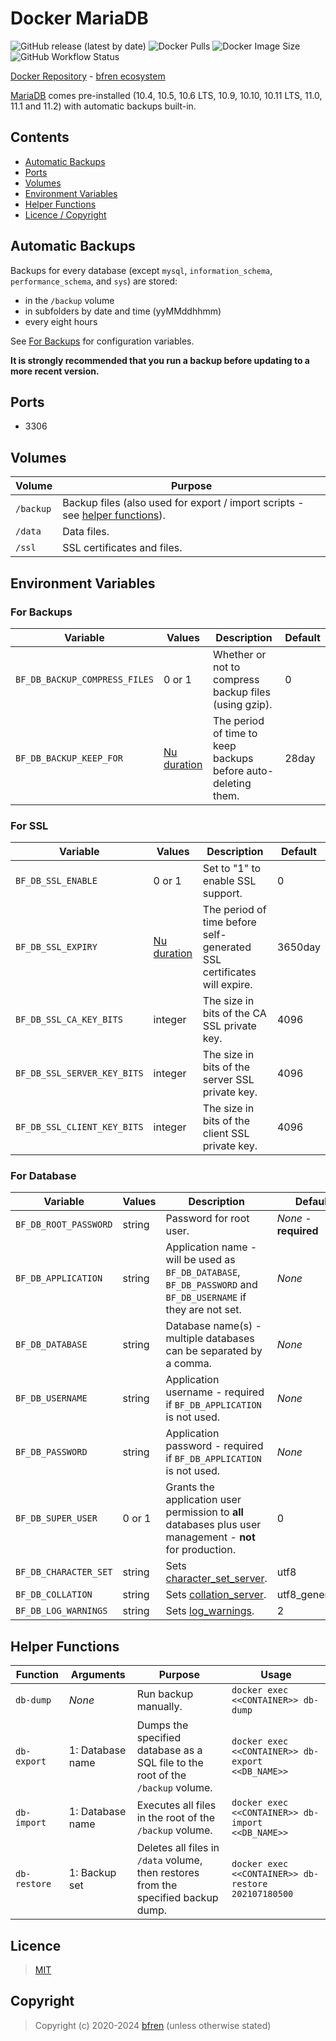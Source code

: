 # Docker MariaDB

![GitHub release (latest by date)](https://img.shields.io/github/v/release/bfren/docker-mariadb) ![Docker Pulls](https://img.shields.io/endpoint?url=https%3A%2F%2Fbfren.dev%2Fdocker%2Fpulls%2Fmariadb) ![Docker Image Size](https://img.shields.io/endpoint?url=https%3A%2F%2Fbfren.dev%2Fdocker%2Fsize%2Fmariadb) ![GitHub Workflow Status](https://img.shields.io/github/actions/workflow/status/bfren/docker-mariadb/dev.yml?branch=main)

[Docker Repository](https://hub.docker.com/r/bfren/mariadb) - [bfren ecosystem](https://github.com/bfren/docker)

[MariaDB](https://mariadb.org/) comes pre-installed (10.4, 10.5, 10.6 LTS, 10.9, 10.10, 10.11 LTS, 11.0, 11.1 and 11.2) with automatic backups built-in.

## Contents

* [Automatic Backups](#automatic-backups)
* [Ports](#ports)
* [Volumes](#volumes)
* [Environment Variables](#environment-variables)
* [Helper Functions](#helper-functions)
* [Licence / Copyright](#licence)

## Automatic Backups

Backups for every database (except `mysql`, `information_schema`, `performance_schema`, and `sys`) are stored:

* in the `/backup` volume
* in subfolders by date and time (yyMMddhhmm)
* every eight hours

See [For Backups](#for-backups) for configuration variables.

**It is strongly recommended that you run a backup before updating to a more recent version.**

## Ports

* 3306

## Volumes

| Volume    | Purpose                                                                                           |
| --------- | ------------------------------------------------------------------------------------------------- |
| `/backup` | Backup files (also used for export / import scripts - see [helper functions](#helper-functions)). |
| `/data`   | Data files.                                                                                       |
| `/ssl`    | SSL certificates and files.                                                                       |

## Environment Variables

### For Backups

| Variable                          | Values                                                                    | Description                                                       | Default   |
| --------------------------------- | ------------------------------------------------------------------------- | ----------------------------------------------------------------- | --------- |
| `BF_DB_BACKUP_COMPRESS_FILES`     | 0 or 1                                                                    | Whether or not to compress backup files (using gzip).             | 0         |
| `BF_DB_BACKUP_KEEP_FOR`           | [Nu duration](https://www.nushell.sh/book/types_of_data.html#durations)   | The period of time to keep backups before auto-deleting them.     | 28day     |

### For SSL

| Variable                      | Values                                                                    | Description                                                               | Default   |
| ----------------------------- | ------------------------------------------------------------------------- | ------------------------------------------------------------------------- | --------- |
| `BF_DB_SSL_ENABLE`            | 0 or 1                                                                    | Set to "1" to enable SSL support.                                         | 0         |
| `BF_DB_SSL_EXPIRY`            | [Nu duration](https://www.nushell.sh/book/types_of_data.html#durations)   | The period of time before self-generated SSL certificates will expire.    | 3650day   |
| `BF_DB_SSL_CA_KEY_BITS`       | integer                                                                   | The size in bits of the CA SSL private key.                               | 4096      |
| `BF_DB_SSL_SERVER_KEY_BITS`   | integer                                                                   | The size in bits of the server SSL private key.                           | 4096      |
| `BF_DB_SSL_CLIENT_KEY_BITS`   | integer                                                                   | The size in bits of the client SSL private key.                           | 4096      |

### For Database

| Variable              | Values    | Description                                                                                                       | Default               |
| --------------------- | --------- | ----------------------------------------------------------------------------------------------------------------- | --------------------- |
| `BF_DB_ROOT_PASSWORD` | string    | Password for root user.                                                                                           | *None* - **required** |
| `BF_DB_APPLICATION`   | string    | Application name - will be used as `BF_DB_DATABASE`, `BF_DB_PASSWORD` and `BF_DB_USERNAME` if they are not set.   | *None*                |
| `BF_DB_DATABASE`      | string    | Database name(s) - multiple databases can be separated by a comma.                                                | *None*                |
| `BF_DB_USERNAME`      | string    | Application username - required if `BF_DB_APPLICATION` is not used.                                               | *None*                |
| `BF_DB_PASSWORD`      | string    | Application password - required if `BF_DB_APPLICATION` is not used.                                               | *None*                |
| `BF_DB_SUPER_USER`    | 0 or 1    | Grants the application user permission to **all** databases plus user management - **not** for production.        | 0                     |
| `BF_DB_CHARACTER_SET` | string    | Sets [character_set_server](https://mariadb.com/kb/en/server-system-variables/#character_set_server).             | utf8                  |
| `BF_DB_COLLATION`     | string    | Sets [collation_server](https://mariadb.com/kb/en/server-system-variables/#collation_server).                     | utf8_general_ci       |
| `BF_DB_LOG_WARNINGS`  | string    | Sets [log_warnings](https://mariadb.com/kb/en/server-system-variables/#log_warnings).                             | 2                     |

## Helper Functions

| Function      | Arguments         | Purpose                                                                               | Usage                                                 |
| ------------- | ----------------- | ------------------------------------------------------------------------------------- | ----------------------------------------------------- |
| `db-dump`     | *None*            | Run backup manually.                                                                  | `docker exec <<CONTAINER>> db-dump`                   |
| `db-export`   | 1: Database name  | Dumps the specified database as a SQL file to the root of the `/backup` volume.       | `docker exec <<CONTAINER>> db-export <<DB_NAME>>`     |
| `db-import`   | 1: Database name  | Executes all files in the root of the `/backup` volume.                               | `docker exec <<CONTAINER>> db-import <<DB_NAME>>`     |
| `db-restore`  | 1: Backup set     | Deletes all files in `/data` volume, then restores from the specified backup dump.    | `docker exec <<CONTAINER>> db-restore 202107180500`   |

## Licence

> [MIT](https://mit.bfren.dev/2020)

## Copyright

> Copyright (c) 2020-2024 [bfren](https://bfren.dev) (unless otherwise stated)
